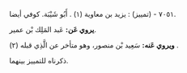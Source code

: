 ٧٠٥١ - (تمييز) : يزيد بن معاوية (١) . أَبُو شَيْبَة. كوفي أيضا.

**يروي عَن:** عَبد المَلِك بْن عمير.

**ويروي عَنه:** سَعِيد بْن منصور، وهو متأخر عن الَّذِي قبله (٢) .

ذكرناه للتمييز بينهما.